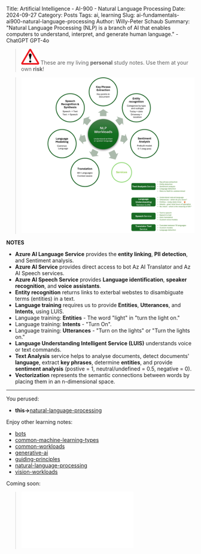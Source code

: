 Title: Artificial Intelligence - AI-900 - Natural Language Processing
Date: 2024-09-27
Category: Posts 
Tags: ai, learning
Slug: ai-fundamentals-ai900-natural-language-processing
Author: Willy-Peter Schaub
Summary: "Natural Language Processing (NLP) is a branch of AI that enables computers to understand, interpret, and generate human language." - ChatGPT GPT-4o

>
>![alert](../images/alert-tiny.png)
>These are my living **personal** study notes. Use them at your own **risk**!
>

> ![natural-language-processing](../images/ai-fundamentals-ai900-natural-language-processing.png) 

**NOTES**

- **Azure AI Language Service** provides the **entity linking**, **PII detection**, and Sentiment analysis.
- **Azure AI Service** provides direct access to bot Az AI Translator and Az AI Speech services.
- **Azure AI Speech Service** provides **Language identification**, **speaker recognition**, and **voice assistants**.
- **Entity recognition** returns links to exterbal webstes to disambiguate terms (entities) in a text.
- **Language training** requires us to provide **Entities**, **Utterances**, and **Intents**, using LUIS.
- Language training: **Entities** - The word "light" in "turn the light on."
- Language training: **Intents** - "Turn On".
- Language training: **Utterances** - "Turn on the lights" or "Turn the lights on."
- **Language Understanding Intelligent Service (LUIS)** understands voice or text commands.
- **Text Analysis** service helps to analyse documents, detect documents' **language**, extract **key phrases**, determine **entities**, and provide **sentiment analysis** (postive = 1, neutral/undefined = 0.5, negative = 0).
- **Vectorization** represents the semantic connections between words by placing them in an n-dimensional space.

---

You perused:

- **this->**[natural-language-processing](/ai-fundamentals-ai900-natural-language-processing.html)

Enjoy other learning notes:

- [bots](/ai-fundamentals-ai900-bots.html)
- [common-machine-learning-types](/ai-fundamentals-ai900-common-machine-learning-types.html)
- [common-workloads](/ai-fundamentals-ai900-common-workloads.html)
- [generative-ai](/ai-fundamentals-ai900-generative-ai.html)
- [guiding-principles](/ai-fundamentals-ai900-guiding-principles.html)
- [natural-language-processing](/ai-fundamentals-ai900-natural-language-processing.html)
- [vision-workloads](/ai-fundamentals-ai900-vision-workloads.html)

Coming soon:

> ![ai-900 poster](../images/ai-fundamentals-ai900-poster.html)

